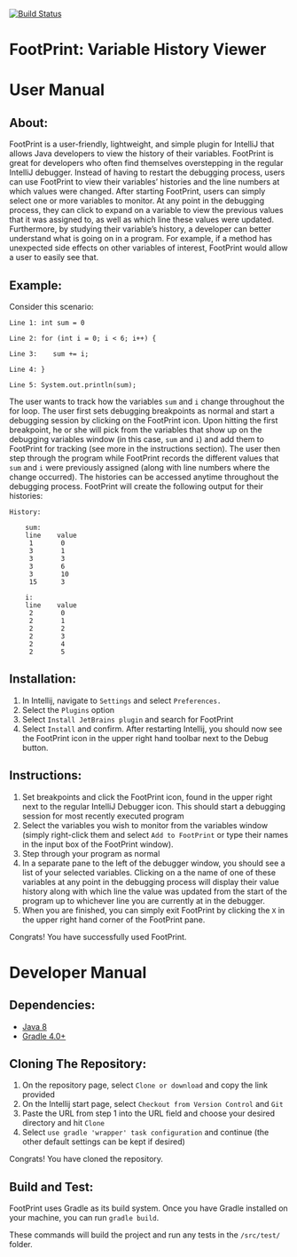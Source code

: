 [![Build Status](https://travis-ci.com/cnhguy/FootPrint.svg?branch=master)](https://travis-ci.com/cnhguy/FootPrint)

# FootPrint: Variable History Viewer


# User Manual

## About:

FootPrint is a user-friendly, lightweight, and simple plugin for IntelliJ that allows Java developers to view the history of their variables. FootPrint is great for developers who often find themselves overstepping in the regular IntelliJ debugger. Instead of having to restart the debugging process, users can use FootPrint to view their variables’ histories and the line numbers at which values were changed. After starting FootPrint, users can simply select one or more variables to monitor. At any point in the debugging process, they can click to expand on a variable to view the previous values that it was assigned to, as well as which line these values were updated. Furthermore, by studying their variable’s history, a developer can better understand what is going on in a program. For example, if a method has unexpected side effects on other variables of interest, FootPrint would allow a user to easily see that.

## Example: 
 
Consider this scenario:
```
Line 1: int sum = 0

Line 2: for (int i = 0; i < 6; i++) {

Line 3:    sum += i; 
    
Line 4: }

Line 5: System.out.println(sum); 
```
 
The user wants to track how the variables `sum` and `i` change throughout the for loop. The user first sets debugging breakpoints as normal and start a debugging session by clicking on the FootPrint icon. Upon hitting the first breakpoint, he or she will pick from the variables that show up on the debugging variables window (in this case, `sum` and `i`) and add them to FootPrint for tracking (see more in the instructions section). The user then step through the program while FootPrint records the different values that `sum` and `i` were previously assigned (along with line numbers where the change occurred). The histories can be accessed anytime throughout the debugging process. FootPrint will create the following output for their histories:
 
	History:
 
		sum:
		line    value
		 1       0
		 3       1
		 3       3
		 3       6
		 3       10
		 15      3
		 
		i:
		line    value
		 2       0
		 2       1
		 2       2
		 2       3
		 2       4
		 2       5
		 
## Installation:

1) In Intellij, navigate to `Settings` and select `Preferences.` 
2) Select the `Plugins` option
3) Select `Install JetBrains plugin` and search for FootPrint
4) Select `Install` and confirm. After restarting Intellij, you should now see the FootPrint icon in the upper right hand toolbar next to the Debug button.
 
## Instructions:

1) Set breakpoints and click the FootPrint icon, found in the upper right next to the regular IntelliJ Debugger icon. This should start a debugging session for most recently executed program
2) Select the variables you wish to monitor from the variables window (simply right-click them and select `Add to FootPrint` or type their names in the input box of the FootPrint window).
3) Step through your program as normal
5) In a separate pane to the left of the debugger window, you should see a list of your selected variables. Clicking on a the name of one of these variables at any point in the debugging process will display their value history along with which line the value was updated from the start of the program up to whichever line you are currently at in the debugger.
6) When you are finished, you can simply exit FootPrint by clicking the `X` in the upper right hand corner of the FootPrint pane.

Congrats! You have successfully used FootPrint.

# Developer Manual

## Dependencies:

* [Java 8](http://www.oracle.com/technetwork/java/javase/downloads/jdk8-downloads-2133151.html)
* [Gradle 4.0+](https://gradle.org/install/)


## Cloning The Repository:

1) On the repository page, select `Clone or download` and copy the link provided
2) On the Intellij start page, select `Checkout from Version Control` and `Git`
3) Paste the URL from step 1 into the URL field and choose your desired directory and hit `Clone`
4) Select `use gradle 'wrapper' task configuration` and continue (the other default settings can be kept if desired)

Congrats! You have cloned the repository.

## Build and Test:

FootPrint uses Gradle as its build system. Once you have Gradle installed on your machine, you can run `gradle build`.

These commands will build the project and run any tests in the `/src/test/` folder.
